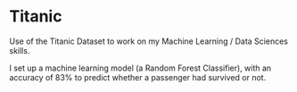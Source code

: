 # Titanic
Use of the Titanic Dataset to work on my Machine Learning / Data Sciences skills.

I set up a machine learning model (a Random Forest Classifier), with an accuracy of 83% to predict whether a passenger had survived or not.
